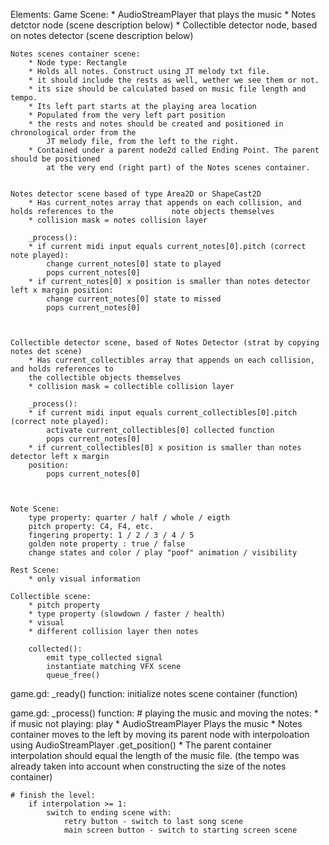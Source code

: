 Elements:
	Game Scene:
		* AudioStreamPlayer that plays the music
		* Notes detctor node (scene description below)
		* Collectible detector node, based on notes detector (scene description below)
	
	Notes scenes container scene:
		* Node type: Rectangle
		* Holds all notes. Construct using JT melody txt file.
		* it should include the rests as well, wether we see them or not.
		* its size should be calculated based on music file length and tempo.
		* Its left part starts at the playing area location
		* Populated from the very left part position
		* the rests and notes should be created and positioned in chronological order from the
			JT melody file, from the left to the right.
		* Contained under a parent node2d called Ending Point. The parent should be positioned
			at the very end (right part) of the Notes scenes container.
		
	
	Notes detector scene based of type Area2D or ShapeCast2D
		* Has current_notes array that appends on each collision, and holds references to the 			  note objects themselves
		* collision mask = notes collision layer
		
		_process():
		* if current midi input equals current_notes[0].pitch (correct note played):
		 	change current_notes[0] state to played
		 	pops current_notes[0]
		* if current_notes[0] x position is smaller than notes detector left x margin position:
			change current_notes[0] state to missed
			pops current_notes[0]
		
	
	
	Collectible detector scene, based of Notes Detector (strat by copying notes det scene)
		* Has current_collectibles array that appends on each collision, and holds references to
		the collectible objects themselves
		* collision mask = collectible collision layer
		
		_process():
		* if current midi input equals current_collectibles[0].pitch (correct note played):
		 	activate current_collectibles[0] collected function
		 	pops current_notes[0]
		* if current_collectibles[0] x position is smaller than notes detector left x margin
		position:
			pops current_notes[0]
		
		
	
	Note Scene:
		type property: quarter / half / whole / eigth
		pitch property: C4, F4, etc.
		fingering property: 1 / 2 / 3 / 4 / 5
		golden note property : true / false
		change states and color / play "poof" animation / visibility
			
	Rest Scene:
		* only visual information
	
	Collectible scene:
		* pitch property
		* type property (slowdown / faster / health)
		* visual
		* different collision layer then notes
		
		collected():
			emit type_collected signal
			instantiate matching VFX scene
			queue_free()


game.gd: _ready() function:
	initialize notes scene container (function)


game.gd: _process() function:
	# playing the music and moving the notes:
		* if music not playing:
			play
		* AudioStreamPlayer Plays the music
		* Notes container moves to the left by moving its parent node with interpoloation using
		AudioStreamPlayer .get_position()
		* The parent container interpolation should equal the length of the music file. (the tempo 		was already taken into account when constructing the size of the notes container)
	
	# finish the level:
		if interpolation >= 1:
			switch to ending scene with:
				retry button - switch to last song scene
				main screen button - switch to starting screen scene
